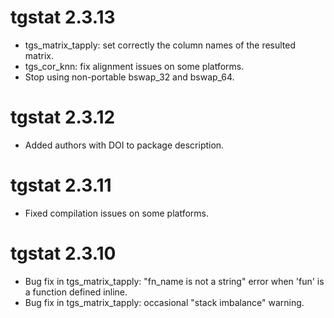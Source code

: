 # tgstat 2.3.13

- tgs_matrix_tapply: set correctly the column names of the resulted matrix.
- tgs_cor_knn: fix alignment issues on some platforms.
- Stop using non-portable bswap_32 and bswap_64.

# tgstat 2.3.12

- Added authors with DOI to package description.

# tgstat 2.3.11

- Fixed compilation issues on some platforms.

# tgstat 2.3.10

- Bug fix in tgs_matrix_tapply: "fn_name is not a string" error when 'fun' is a function
defined inline.
- Bug fix in tgs_matrix_tapply: occasional "stack imbalance" warning.
